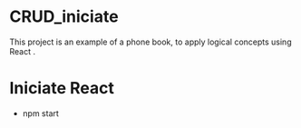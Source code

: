 # CRUD_iniciate

This project is an example of a phone book, to apply logical concepts using React .

# Iniciate React

- npm start
